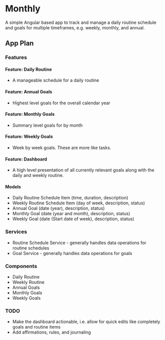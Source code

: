 # Monthly

A simple Angular based app to track and manage a daily routine schedule and goals for multiple timeframes, e.g. weekly, monthly, and annual.

## App Plan

### Features

#### Feature: Daily Routine

- A manageable schedule for a daily routine

#### Feature: Annual Goals

- Highest level goals for the overall calendar year

#### Feature: Monthly Goals

- Summary level goals for by month

#### Feature: Weekly Goals

- Week by week goals.  These are more like tasks.

#### Feature: Dashboard

- A high level presentation of all currently relevant goals along with the daily and weekly routine.

#### Models

- Daily Routine Schedule Item (time, duration, description)
- Weekly Routine Schedule Item (day of week, description, status)
- Annual Goal (date (year), description, status)
- Monthly Goal (date (year and month), description, status)
- Weekly Goal (date (Start date of week), description, status)

### Services

- Routine Schedule Service - generally handles data operations for routine schedules
- Goal Service - generally handles data operations for goals

### Components

- Daily Routine
- Weekly Routine
- Annual Goals
- Monthly Goals
- Weekly Goals

### TODO

- Make the dashboard actionable, i.e. allow for quick edits like completely goals and routine items
- Add affirmations, rules, and journaling
